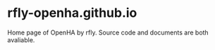 # rfly-openha.github.io
Home page of OpenHA by rfly. Source code and documents are both avaliable. 
